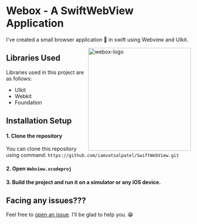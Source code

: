 # Webox - A SwiftWebView Application
I've created a small browser application 📱 in swift using Webview and UIkit.

<img align="right" height=280 alt="webox-logo" src="https://user-images.githubusercontent.com/61371035/140654914-48dd1ad3-8774-4b91-aa33-e9f56adb88fe.png"/>
  
## Libraries Used
Libraries used in this project are as follows:
- UIkit
- Webkit
- Foundation

## Installation Setup
#### 1. Clone the repository
You can clone this repository using command: ``https://github.com/iamvatsalpatel/SwiftWebView.git``

#### 2. Open ``Webview.xcodeproj``

#### 3. Build the project and run it on a simulator or any iOS device.

## Facing any issues???
Feel free to [open an issue](https://github.com/iamvatsalpatel/Webox/issues/new?assignees=&labels=Query&title=Query). I'll be glad to help you. 😁
